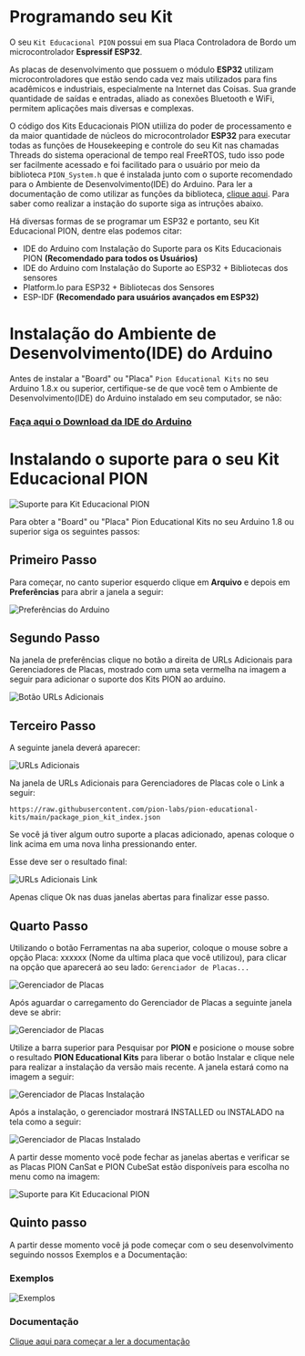 # Programando seu Kit

O seu `Kit Educacional PION` possui em sua Placa Controladora de Bordo um microcontrolador **Espressif ESP32**.

As placas de desenvolvimento que possuem o módulo **ESP32** utilizam microcontroladores que estão sendo cada vez mais utilizados para fins acadêmicos e industriais, especialmente na Internet das Coisas. Sua grande quantidade de saídas e entradas, aliado as conexões Bluetooth e WiFi, permitem aplicações mais diversas e complexas.

O código dos Kits Educacionais PION utiiliza do poder de processamento e da maior quantidade de núcleos do microcontrolador **ESP32** para executar todas as funções de Housekeeping e controle do seu Kit nas chamadas Threads do sistema operacional de tempo real FreeRTOS, tudo isso pode ser facilmente acessado e foi facilitado para o usuário por meio da biblioteca `PION_System.h` que é instalada junto com o suporte recomendado para o Ambiente de Desenvolvimento(IDE) do Arduino. Para ler a documentação de como utilizar as funções da biblioteca, [clique aqui](https://github.com/pion-labs/pion-educational-kits/wiki/Documentação-do-Software). Para saber como realizar a instação do suporte siga as intruções abaixo.

Há diversas formas de se programar um ESP32 e portanto, seu Kit Educacional PION, dentre elas podemos citar:
- IDE do Arduino com Instalação do Suporte para os Kits Educacionais PION **(Recomendado para todos os Usuários)**
- IDE do Arduino com Instalação do Suporte ao ESP32 + Bibliotecas dos sensores
- Platform.Io para ESP32 + Bibliotecas dos Sensores
- ESP-IDF **(Recomendado para usuários avançados em ESP32)**

# Instalação do Ambiente de Desenvolvimento(IDE) do Arduino

Antes de instalar a "Board" ou "Placa" `Pion Educational Kits` no seu Arduino 1.8.x ou superior, certifique-se de que você tem o Ambiente de Desenvolvimento(IDE) do Arduino instalado em seu computador, se não:

### [Faça aqui o Download da IDE do Arduino](https://www.arduino.cc/en/software)

# Instalando o suporte para o seu Kit Educacional PION

![Suporte para Kit Educacional PION](https://firebasestorage.googleapis.com/v0/b/classroom-e67ad.appspot.com/o/Images%2FCapa.png?alt=media&token=1cc89473-7967-4976-bda8-813fadd1ef8b)

Para obter a "Board" ou "Placa" Pion Educational Kits no seu Arduino 1.8 ou superior siga os seguintes passos:

## Primeiro Passo

Para começar, no canto superior esquerdo clique em **Arquivo** e depois em **Preferências** para abrir a janela a seguir:

![Preferências do Arduino](https://firebasestorage.googleapis.com/v0/b/classroom-e67ad.appspot.com/o/Images%2FPreferencias-Blank.png?alt=media&token=a63cb16f-3ad3-4b60-b7b8-e2e7c35bd98f)

## Segundo Passo

Na janela de preferências clique no botão a direita de URLs Adicionais para Gerenciadores de Placas, mostrado com uma seta vermelha na imagem a seguir para adicionar o suporte dos Kits PION ao arduino.

![Botão URLs Adicionais](https://firebasestorage.googleapis.com/v0/b/classroom-e67ad.appspot.com/o/Images%2FPreferencias-Blank-Seta.png?alt=media&token=d0833cfd-8b91-485b-b2f7-43fbe858834b)

## Terceiro Passo

A seguinte janela deverá aparecer:

![URLs Adicionais](https://firebasestorage.googleapis.com/v0/b/classroom-e67ad.appspot.com/o/Images%2FPreferencias-URL-Box.png?alt=media&token=1f121833-61be-477c-afa2-e5fab6cc5f6f)

Na janela de URLs Adicionais para Gerenciadores de Placas cole o Link a seguir:

`https://raw.githubusercontent.com/pion-labs/pion-educational-kits/main/package_pion_kit_index.json`

Se você já tiver algum outro suporte a placas adicionado, apenas coloque o link acima em uma nova linha pressionando enter.

Esse deve ser o resultado final:

![URLs Adicionais Link](https://firebasestorage.googleapis.com/v0/b/classroom-e67ad.appspot.com/o/Images%2FPreferencias-URL-Box-Link.png?alt=media&token=dc9421e4-373c-42bd-b5a9-0c0af6d0fd84)

Apenas clique Ok nas duas janelas abertas para finalizar esse passo.

## Quarto Passo

Utilizando o botão Ferramentas na aba superior, coloque o mouse sobre a opção Placa: xxxxxx (Nome da ultima placa que você utilizou), para clicar na opção que aparecerá ao seu lado: `Gerenciador de Placas...`

![Gerenciador de Placas](https://firebasestorage.googleapis.com/v0/b/classroom-e67ad.appspot.com/o/Images%2FBoads-Manager.png?alt=media&token=5982552a-8d18-40f4-b518-6b36ee95dde3)

Após aguardar o carregamento do Gerenciador de Placas a seguinte janela deve se abrir:

![Gerenciador de Placas](https://firebasestorage.googleapis.com/v0/b/classroom-e67ad.appspot.com/o/Images%2FBoads-Manager-List.png?alt=media&token=47e3da57-7e4e-4013-96fd-fa2343850743)

Utilize a barra superior para Pesquisar por **PION** e posicione o mouse sobre o resultado **PION Educational Kits** para liberar o botão Instalar e clique nele para realizar a instalação da versão mais recente. A janela estará como na imagem a seguir:

![Gerenciador de Placas Instalação](https://firebasestorage.googleapis.com/v0/b/classroom-e67ad.appspot.com/o/Images%2FBoards-Manager-PION-Installing.png?alt=media&token=da8d89dc-d4b3-4e33-96b5-202055888576)

Após a instalação, o gerenciador mostrará INSTALLED ou INSTALADO na tela como a seguir:

![Gerenciador de Placas Instalado](https://firebasestorage.googleapis.com/v0/b/classroom-e67ad.appspot.com/o/Images%2FBoards-Manager-Installed.png?alt=media&token=3acc95da-4b59-4727-85a6-4d128a827680)

A partir desse momento você pode fechar as janelas abertas e verificar se as Placas PION CanSat e PION CubeSat estão disponíveis para escolha no menu como na imagem:

![Suporte para Kit Educacional PION](https://firebasestorage.googleapis.com/v0/b/classroom-e67ad.appspot.com/o/Images%2FCapa.png?alt=media&token=1cc89473-7967-4976-bda8-813fadd1ef8b)

## Quinto passo 

A partir desse momento você já pode começar com o seu desenvolvimento seguindo nossos Exemplos e a Documentação:

### Exemplos

![Exemplos](https://firebasestorage.googleapis.com/v0/b/classroom-e67ad.appspot.com/o/Images%2FExamples.png?alt=media&token=e0c5694a-0228-4466-a0e6-f8ca6e3f3f77)

### Documentação

[Clique aqui para começar a ler a documentação](https://github.com/pion-labs/pion-educational-kits/wiki/Documentação-do-Software)